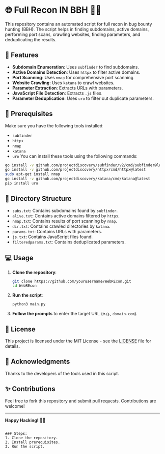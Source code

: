 # 🌐 Full Recon IN BBH 🕵️‍♂️

This repository contains an automated script for full recon in bug bounty hunting (BBH). The script helps in finding subdomains, active domains, performing port scans, crawling websites, finding parameters, and deduplicating the results. 

## 🚀 Features
- **Subdomain Enumeration**: Uses `subfinder` to find subdomains.
- **Active Domains Detection**: Uses `httpx` to filter active domains.
- **Port Scanning**: Uses `nmap` for comprehensive port scanning.
- **Website Crawling**: Uses `katana` to crawl websites.
- **Parameter Extraction**: Extracts URLs with parameters.
- **JavaScript File Detection**: Extracts `.js` files.
- **Parameter Deduplication**: Uses `uro` to filter out duplicate parameters.

## 📜 Prerequisites

Make sure you have the following tools installed:
- `subfinder`
- `httpx`
- `nmap`
- `katana`
- `uro`
You can install these tools using the following commands:
```bash
go install -v github.com/projectdiscovery/subfinder/v2/cmd/subfinder@latest
go install -v github.com/projectdiscovery/httpx/cmd/httpx@latest
sudo apt-get install nmap
go install -v github.com/projectdiscovery/katana/cmd/katana@latest
pip install uro
```

## 📂 Directory Structure
- `subs.txt`: Contains subdomains found by `subfinder`.
- `alive.txt`: Contains active domains filtered by `httpx`.
- `nmap.txt`: Contains results of port scanning by `nmap`.
- `dir.txt`: Contains crawled directories by `katana`.
- `params.txt`: Contains URLs with parameters.
- `js.txt`: Contains JavaScript files found.
- `filteredparams.txt`: Contains deduplicated parameters.

## 💻 Usage

1. **Clone the repository**:
    ```bash
    git clone https://github.com/yourusername/WebREcon.git
    cd WebREcon
    ```

2. **Run the script**:
    ```bash
    python3 main.py
    ```

3. **Follow the prompts** to enter the target URL (e.g., `domain.com`).

## 📃 License
This project is licensed under the MIT License - see the [LICENSE](LICENSE) file for details.

## 🙏 Acknowledgments
Thanks to the developers of the tools used in this script.

## ✨ Contributions
Feel free to fork this repository and submit pull requests. Contributions are welcome!

---

**Happy Hacking!** 🐱‍💻
```

### Steps:
1. Clone the repository.
2. Install prerequisites.
3. Run the script.
